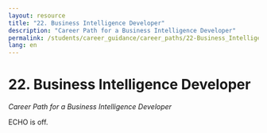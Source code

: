 ```yaml
---
layout: resource
title: "22. Business Intelligence Developer"
description: "Career Path for a Business Intelligence Developer"
permalink: /students/career_guidance/career_paths/22-Business_Intelligence_Developer/
lang: en
---
```


# 22. Business Intelligence Developer

*Career Path for a Business Intelligence Developer*

ECHO is off.
